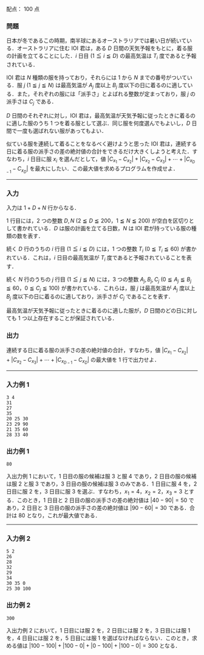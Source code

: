 配点： $100$ 点

### 問題

日本が冬であるこの時期，南半球にあるオーストラリアでは暑い日が続いている．オーストラリアに住む IOI 君は，ある $D$ 日間の天気予報をもとに，着る服の計画を立てることにした．$i$ 日目 ($1 \leqq i \leqq D$) の最高気温は $T_i$ 度であると予報されている．

IOI 君は $N$ 種類の服を持っており，それらには $1$ から $N$ までの番号がついている．服 $j$ ($1 \leqq j \leqq N$) は最高気温が $A_j$ 度以上 $B_j$ 度以下の日に着るのに適している．また，それぞれの服には「派手さ」とよばれる整数が定まっており，服 $j$ の派手さは $C_j$ である．

$D$ 日間のそれぞれに対し，IOI 君は，最高気温が天気予報に従ったときに着るのに適した服のうち $1$ つを着る服として選ぶ．同じ服を何度選んでもよいし，$D$ 日間で一度も選ばれない服があってもよい．

似ている服を連続して着ることをなるべく避けようと思った IOI 君は，連続する日に着る服の派手さの差の絶対値の合計をできるだけ大きくしようと考えた．すなわち，$i$ 日目に服 $x_i$ を選んだとして，値 $|C_{x_1} - C_{x_2}| + |C_{x_2} - C_{x_3}| + \cdots + |C_{x_{D-1}} - C_{x_D}|$ を最大にしたい．この最大値を求めるプログラムを作成せよ．

---

### 入力

入力は $1 + D + N$ 行からなる．

$1$ 行目には，$2$ つの整数 $D, N$ ($2 \leqq D \leqq 200$，$1 \leqq N \leqq 200$) が空白を区切りとして書かれている．$D$ は服の計画を立てる日数，$N$ は IOI 君が持っている服の種類の数を表す．

続く $D$ 行のうちの $i$ 行目 ($1 \leqq i \leqq D$) には，$1$ つの整数 $T_i$ ($0 \leqq T_i \leqq 60$) が書かれている．これは，$i$ 日目の最高気温が $T_i$ 度であると予報されていることを表す．

続く $N$ 行のうちの $j$ 行目 ($1 \leqq j \leqq N$) には，$3$ つの整数 $A_j, B_j, C_j$ ($0 \leqq A_j \leqq B_j \leqq 60$，$0 \leqq C_j \leqq 100$) が書かれている．これらは，服 $j$ は最高気温が $A_j$ 度以上 $B_j$ 度以下の日に着るのに適しており，派手さが $C_j$ であることを表す．

最高気温が天気予報に従ったときに着るのに適した服が，$D$ 日間のどの日に対しても $1$ つ以上存在することが保証されている．

### 出力

連続する日に着る服の派手さの差の絶対値の合計，すなわち，値 $|C_{x_1} - C_{x_2}| + |C_{x_2} - C_{x_3}| + \cdots + |C_{x_{D - 1}} - C_{x_D}|$ の最大値を $1$ 行で出力せよ．

---

### 入力例 1

~~~
3 4
31
27
35
20 25 30
23 29 90
21 35 60
28 33 40
~~~

### 出力例 1

~~~
80
~~~

入出力例 $1$ において，$1$ 日目の服の候補は服 $3$ と服 $4$ であり，$2$ 日目の服の候補は服 $2$ と服 $3$ であり，$3$ 日目の服の候補は服 $3$ のみである．$1$ 日目に服 $4$ を，$2$ 日目に服 $2$ を，$3$ 日目に服 $3$ を選ぶ．すなわち，$x_1 = 4$，$x_2 = 2$，$x_3 = 3$ とする．このとき，$1$ 日目と $2$ 日目の服の派手さの差の絶対値は $|40 - 90| = 50$ であり，$2$ 日目と $3$ 日目の服の派手さの差の絶対値は $|90 - 60| = 30$ である．合計は $80$ となり，これが最大値である．

---

### 入力例 2

~~~
5 2
26
28
32
29
34
30 35 0
25 30 100
~~~

### 出力例 2

~~~
300
~~~

入出力例 $2$ において，$1$ 日目には服 $2$ を，$2$ 日目には服 $2$ を，$3$ 日目には服 $1$ を，$4$ 日目には服 $2$ を，$5$ 日目には服 $1$ を選ばなければならない．このとき，求める値は $|100 - 100| + |100 - 0| + |0 - 100| + |100 - 0| = 300$ となる．
